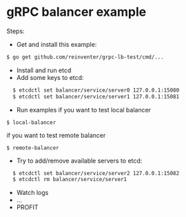 # gRPC balancer example

Steps:
* Get and install this example:
```sh
$ go get github.com/reinventer/grpc-lb-test/cmd/...
```
* Install and run etcd
* Add some keys to etcd:
```sh
  $ etcdctl set balancer/service/server0 127.0.0.1:15080
  $ etcdctl set balancer/service/server1 127.0.0.1:15081
```
* Run examples
if you want to test local balancer
```
$ local-balancer
```
if you want to test remote balancer
```
$ remote-balancer
```

* Try to add/remove available servers to etcd:
```sh
  $ etcdctl set balancer/service/server2 127.0.0.1:15082
  $ etcdctl rm balancer/service/server1
```
* Watch logs
* ...
* PROFIT
